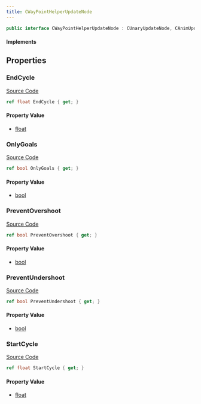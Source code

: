 ```yaml
---
title: CWayPointHelperUpdateNode
---
```


```csharp
public interface CWayPointHelperUpdateNode : CUnaryUpdateNode, CAnimUpdateNodeBase, ISchemaClass<CAnimUpdateNodeBase>, ISchemaClass<CUnaryUpdateNode>, ISchemaClass<CWayPointHelperUpdateNode>, ISchemaField, ISchemaClass, INativeHandle
```

#### Implements

## Properties

### EndCycle

[Source Code](https://github.com/swiftly-solution/swiftlys2/blob/beta/managed/src/SwiftlyS2.Generated/Schemas/Interfaces/CWayPointHelperUpdateNode.cs#L18)

```csharp
ref float EndCycle { get; }
```

#### Property Value

- [float](https://learn.microsoft.com/dotnet/api/system.single)

### OnlyGoals

[Source Code](https://github.com/swiftly-solution/swiftlys2/blob/beta/managed/src/SwiftlyS2.Generated/Schemas/Interfaces/CWayPointHelperUpdateNode.cs#L20)

```csharp
ref bool OnlyGoals { get; }
```

#### Property Value

- [bool](https://learn.microsoft.com/dotnet/api/system.boolean)

### PreventOvershoot

[Source Code](https://github.com/swiftly-solution/swiftlys2/blob/beta/managed/src/SwiftlyS2.Generated/Schemas/Interfaces/CWayPointHelperUpdateNode.cs#L22)

```csharp
ref bool PreventOvershoot { get; }
```

#### Property Value

- [bool](https://learn.microsoft.com/dotnet/api/system.boolean)

### PreventUndershoot

[Source Code](https://github.com/swiftly-solution/swiftlys2/blob/beta/managed/src/SwiftlyS2.Generated/Schemas/Interfaces/CWayPointHelperUpdateNode.cs#L24)

```csharp
ref bool PreventUndershoot { get; }
```

#### Property Value

- [bool](https://learn.microsoft.com/dotnet/api/system.boolean)

### StartCycle

[Source Code](https://github.com/swiftly-solution/swiftlys2/blob/beta/managed/src/SwiftlyS2.Generated/Schemas/Interfaces/CWayPointHelperUpdateNode.cs#L16)

```csharp
ref float StartCycle { get; }
```

#### Property Value

- [float](https://learn.microsoft.com/dotnet/api/system.single)

